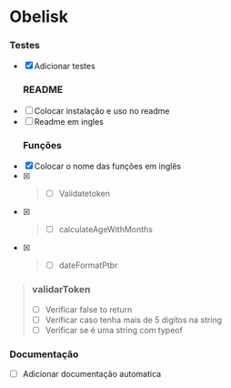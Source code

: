# Obelisk
  ### Testes
- [x] Adicionar testes
  ### README
- [ ] Colocar instalação e uso no readme
- [ ] Readme em ingles
  ### Funções
- [x] Colocar o nome das funções em inglês
- [x] > - [ ] Validatetoken
- [x] > - [ ] calculateAgeWithMonths
- [x] > - [ ] dateFormatPtbr
>  ### validarToken
> - [ ] Verificar false to return
> - [ ] Verificar caso tenha mais de 5 digitos na string
> - [ ] Verificar se é uma string com typeof
  ### Documentação
- [ ] Adicionar documentação automatica